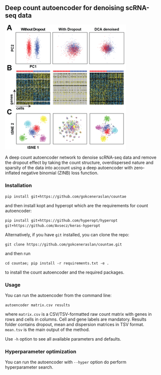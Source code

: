 ## Deep count autoencoder for denoising scRNA-seq data

<img src="figure1.png" alt="Count autoencoder comparison" width="400px">

A deep count autoencoder network to denoise scRNA-seq data and remove the dropout effect by taking the count structure, overdispersed nature and sparsity of the data into account using a deep autoencoder with zero-inflated negative binomial (ZINB) loss function.

### Installation

`pip install git+https://github.com/gokceneraslan/countae`

and then install kopt and hyperopt which are the requirements for count autoencoder:

`pip install git+https://github.com/hyperopt/hyperopt git+https://github.com/Avsecz/keras-hyperopt`

Alternatively, if you have `git` installed, you can clone the repo:

`git clone https://github.com/gokceneraslan/countae.git`

and then run

`cd countae; pip install -r requirements.txt -e .`

to install the count autoencoder and the required packages.

### Usage

You can run the autoencoder from the command line:

`autoencoder matrix.csv results`

where `matrix.csv` is a CSV/TSV-formatted raw count matrix with genes in rows and cells in columns. Cell and gene labels are mandatory. Results folder contains dropout, mean and dispersion matrices in TSV format. `mean.tsv` is the main output of the method.

Use `-h` option to see all available parameters and defaults.

### Hyperparameter optimization

You can run the autoencoder with `--hyper` option do perform hyperparameter search.
